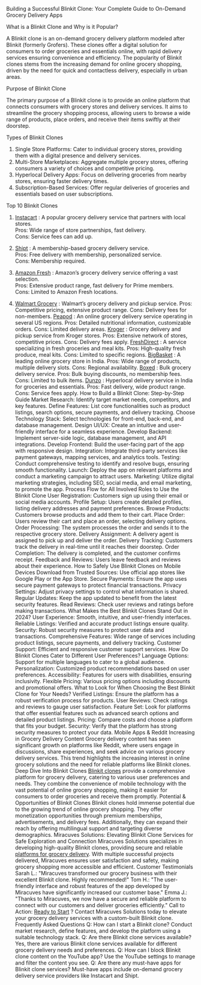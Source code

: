 Building a Successful Blinkit Clone: Your Complete Guide to On-Demand Grocery Delivery Apps

What is a Blinkit Clone and Why is it Popular?

A Blinkit clone is an on-demand grocery delivery platform modeled after Blinkit (formerly Grofers). These clones offer a digital solution for consumers to order groceries and essentials online, with rapid delivery services ensuring convenience and efficiency. The popularity of Blinkit clones stems from the increasing demand for online grocery shopping, driven by the need for quick and contactless delivery, especially in urban areas.

Purpose of Blinkit Clone

The primary purpose of a Blinkit clone is to provide an online platform that connects consumers with grocery stores and delivery services. It aims to streamline the grocery shopping process, allowing users to browse a wide range of products, place orders, and receive their items swiftly at their doorstep.

Types of Blinkit Clones

1. Single Store Platforms: Cater to individual grocery stores, providing them with a digital presence and delivery services.
2. Multi-Store Marketplaces: Aggregate multiple grocery stores, offering consumers a variety of choices and competitive pricing.
3. Hyperlocal Delivery Apps: Focus on delivering groceries from nearby stores, ensuring faster delivery times.
4. Subscription-Based Services: Offer regular deliveries of groceries and essentials based on user subscriptions.

Top 10 Blinkit Clones

1. <a href="https://www.instacart.com"> Instacart</a> : A popular grocery delivery service that partners with local stores.<br>
Pros: Wide range of store partnerships, fast delivery.<br>
Cons: Service fees can add up.

2. <a href="https://www.shipt.com"> Shipt</a> : A membership-based grocery delivery service.<br>
Pros: Free delivery with membership, personalized service.<br>
Cons: Membership required.

3. <a href="https://www.amazon.com/fmc/m/amazonfresh"> Amazon Fresh</a> : Amazon’s grocery delivery service offering a vast selection.<br>
Pros: Extensive product range, fast delivery for Prime members.<br>
Cons: Limited to Amazon Fresh locations.

4. <a href="https://www.walmart.com/cp/groceries-essentials/1735450"> Walmart Grocery</a> : Walmart’s grocery delivery and pickup service.
Pros: Competitive pricing, extensive product range.
Cons: Delivery fees for non-members.
<a href="https://www.peapod.com"> Peapod</a> : An online grocery delivery service operating in several US regions.
Pros: Detailed nutritional information, customizable orders.
Cons: Limited delivery areas.
<a href="https://www.kroger.com/"> Kroger</a> : Grocery delivery and pickup service from Kroger stores.
Pros: Extensive network of stores, competitive prices.
Cons: Delivery fees apply.
<a href="https://www.freshdirect.com/"> FreshDirect</a> : A service specializing in fresh groceries and meal kits.
Pros: High-quality fresh produce, meal kits.
Cons: Limited to specific regions.
<a href="https://www.bigbasket.com"> BigBasket</a> : A leading online grocery store in India.
Pros: Wide range of products, multiple delivery slots.
Cons: Regional availability.
<a href="https://www.boxed.com"> Boxed</a> : Bulk grocery delivery service.
Pros: Bulk buying discounts, no membership fees.
Cons: Limited to bulk items.
<a href="https://www.dunzo.com"> Dunzo</a> : Hyperlocal delivery service in India for groceries and essentials.
Pros: Fast delivery, wide product range.
Cons: Service fees apply.
How to Build a Blinkit Clone: Step-by-Step Guide
Market Research: Identify target market needs, competitors, and key features.
Define Features: List core functionalities such as product listings, search options, secure payments, and delivery tracking.
Choose Technology Stack: Select technologies for front-end, back-end, and database management.
Design UI/UX: Create an intuitive and user-friendly interface for a seamless experience.
Develop Backend: Implement server-side logic, database management, and API integrations.
Develop Frontend: Build the user-facing part of the app with responsive design.
Integration: Integrate third-party services like payment gateways, mapping services, and analytics tools.
Testing: Conduct comprehensive testing to identify and resolve bugs, ensuring smooth functionality.
Launch: Deploy the app on relevant platforms and conduct a marketing campaign to attract users.
Marketing: Utilize digital marketing strategies, including SEO, social media, and email marketing, to promote the app.
Process Flow for All Involved Roles to Use the Blinkit Clone
User Registration: Customers sign up using their email or social media accounts.
Profile Setup: Users create detailed profiles, listing delivery addresses and payment preferences.
Browse Products: Customers browse products and add them to their cart.
Place Order: Users review their cart and place an order, selecting delivery options.
Order Processing: The system processes the order and sends it to the respective grocery store.
Delivery Assignment: A delivery agent is assigned to pick up and deliver the order.
Delivery Tracking: Customers track the delivery in real-time until it reaches their doorstep.
Order Completion: The delivery is completed, and the customer confirms receipt.
Feedback and Reviews: Users leave feedback and reviews about their experience.
How to Safely Use Blinkit Clones on Mobile Devices
Download from Trusted Sources: Use official app stores like Google Play or the App Store.
Secure Payments: Ensure the app uses secure payment gateways to protect financial transactions.
Privacy Settings: Adjust privacy settings to control what information is shared.
Regular Updates: Keep the app updated to benefit from the latest security features.
Read Reviews: Check user reviews and ratings before making transactions.
What Makes the Best Blinkit Clones Stand Out in 2024?
User Experience: Smooth, intuitive, and user-friendly interfaces.
Reliable Listings: Verified and accurate product listings ensure quality.
Security: Robust security measures to protect user data and transactions.
Comprehensive Features: Wide range of services including product listings, secure payments, and delivery tracking.
Customer Support: Efficient and responsive customer support services.
How Do Blinkit Clones Cater to Different User Preferences?
Language Options: Support for multiple languages to cater to a global audience.
Personalization: Customized product recommendations based on user preferences.
Accessibility: Features for users with disabilities, ensuring inclusivity.
Flexible Pricing: Various pricing options including discounts and promotional offers.
What to Look for When Choosing the Best Blinkit Clone for Your Needs?
Verified Listings: Ensure the platform has a robust verification process for products.
User Reviews: Check ratings and reviews to gauge user satisfaction.
Feature Set: Look for platforms that offer essential features such as advanced search options and detailed product listings.
Pricing: Compare costs and choose a platform that fits your budget.
Security: Verify that the platform has strong security measures to protect your data.
Mobile Apps & Reddit Increasing in Grocery Delivery Content
Grocery delivery content has seen significant growth on platforms like Reddit, where users engage in discussions, share experiences, and seek advice on various grocery delivery services. This trend highlights the increasing interest in online grocery solutions and the need for reliable platforms like Blinkit clones.
Deep Dive Into Blinkit Clones
<a href="https://miracuves.com/solutions/blinkit-clone/"> Blinkit clones</a> provide a comprehensive platform for grocery delivery, catering to various user preferences and needs. They combine the convenience of mobile technology with the vast potential of online grocery shopping, making it easier for consumers to order groceries and receive them promptly.
Potential & Opportunities of Blinkit Clones
Blinkit clones hold immense potential due to the growing trend of online grocery shopping. They offer monetization opportunities through premium memberships, advertisements, and delivery fees. Additionally, they can expand their reach by offering multilingual support and targeting diverse demographics.
Miracuves Solutions: Elevating Blinkit Clone Services for Safe Exploration and Connection
Miracuves Solutions specializes in developing high-quality Blinkit clones, providing secure and reliable <a href="https://miracuves.com/solutions/blinkit-clone/"> platforms for grocery delivery</a>. With multiple successful projects delivered, Miracuves ensures user satisfaction and safety, making grocery shopping more accessible and efficient.
Customer Testimonials
Sarah L.: "Miracuves transformed our grocery business with their excellent Blinkit clone. Highly recommended!"
Tom H.: "The user-friendly interface and robust features of the app developed by Miracuves have significantly increased our customer base."
Emma J.: "Thanks to Miracuves, we now have a secure and reliable platform to connect with our customers and deliver groceries efficiently."
Call to Action:
<a href="https://miracuves.com/contact/"> Ready to Start</a> ? Contact Miracuves Solutions today to elevate your grocery delivery services with a custom-built Blinkit clone.
Frequently Asked Questions
Q: How can I start a Blinkit clone?
Conduct market research, define features, and develop the platform using a suitable technology stack.
Q: Are there Blinkit clone services available?
Yes, there are various Blinkit clone services available for different grocery delivery needs and preferences.
Q: How can I block Blinkit clone content on the YouTube app?
Use the YouTube settings to manage and filter the content you see.
Q: Are there any must-have apps for Blinkit clone services?
Must-have apps include on-demand grocery delivery service providers like Instacart and Shipt.
